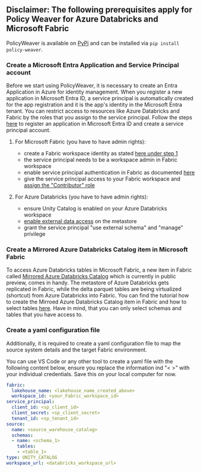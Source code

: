 ## Disclaimer: The following prerequisites apply for Policy Weaver for Azure Databricks and Microsoft Fabric

PolicyWeaver is available on [PyPi](https://pypi.org/project/policy-weaver/) and can be installed via `pip install policy-weaver`.

### Create a Microsoft Entra Application and Service Principal account
Before we start using PolicyWeaver, it is necessary to create an Entra Application in Azure for identity management. When you register a new application in Microsoft Entra ID, a service principal is automatically created for the app registration and it is the app's identity in the Microsoft Entra tenant. You can restrict access to resources like Azure Databricks and Fabric by the roles that you assign to the service principal. Follow the steps [here](https://learn.microsoft.com/en-us/entra/identity-platform/howto-create-service-principal-portal) to register an application in Microsoft Entra ID and create a service principal account. 


1. For Microsoft Fabric (you have to have admin rights): 
    - create a Fabric workspace identity as stated [here under step 1](https://learn.microsoft.com/en-us/fabric/security/workspace-identity-authenticate#step-1-create-the-workspace-identity)
    - the service principal needs to be a workspace admin in Fabric workspace
    - enable service principal authentication in Fabric as documented [here](https://learn.microsoft.com/en-us/fabric/admin/enable-service-principal-admin-apis)
    - give the service principal access to your Fabric workspace and [assign the "Contributor" role](https://learn.microsoft.com/en-us/fabric/fundamentals/give-access-workspaces)

  2. For Azure Databricks (you have to have admin rights):
      - ensure Unity Catalog is enabled on your Azure Databricks workspace
      -  [enable external data access](https://learn.microsoft.com/en-us/azure/databricks/external-access/admin#enable-external-data-access-on-the-metastore) on the metastore
      - grant the service principal "use external schema" and "manage" privilege

### Create a Mirrored Azure Databricks Catalog item in Microsoft Fabric
To access Azure Databricks tables in Microsoft Fabric, a new item in Fabric called [Mirrored Azure Databricks Catalog](https://learn.microsoft.com/en-us/fabric/database/mirrored-database/azure-databricks) which is currently in public preview, comes in handy. The metastore of Azure Databricks gets replicated in Fabric, while the delta parquet tables are being virtualized (shortcut) from Azure Databricks into Fabric. You can find the tutorial how to create the Mirroed Azure Databricks Catalog item in Fabric and how to select tables [here](https://learn.microsoft.com/en-us/fabric/database/mirrored-database/azure-databricks-tutorial#create-a-mirrored-database-from-azure-databricks). Have in mind, that you can only select schemas and tables that you have access to.



### Create a yaml configuration file
Additionally, it is required to create a yaml configuration file to map the source system details and the target Fabric environment.

You can use VS Code or any other tool to create a yaml file with the following content below, ensure you replace the information ind "< >" with your individual credentials. Save this on your local computer for now. 


```yml
fabric:
  lakehouse_name: <lakehouse_name_created_above>
  workspace_id: <your_Fabric_workspace_id>
service_principal:
  client_id: <sp_client_id>
  client_secret: <sp_client_secret>
  tenant_id: <sp_tenant_id>
source:
  name: <source_warehouse_catalog>
  schemas:
  - name: <schema_1>
    tables:
    - <table_1>
type: UNITY_CATALOG
workspace_url: <databricks_workspace_url>
```